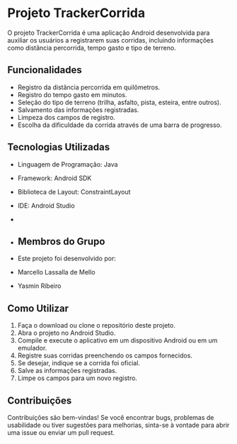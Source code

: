 # Projeto TrackerCorrida

O projeto TrackerCorrida é uma aplicação Android desenvolvida para auxiliar os usuários a registrarem suas corridas, incluindo informações como distância percorrida, tempo gasto e tipo de terreno.

## Funcionalidades

- Registro da distância percorrida em quilômetros.
- Registro do tempo gasto em minutos.
- Seleção do tipo de terreno (trilha, asfalto, pista, esteira, entre outros).
- Salvamento das informações registradas.
- Limpeza dos campos de registro.
- Escolha da dificuldade da corrida através de uma barra de progresso.

## Tecnologias Utilizadas

- Linguagem de Programação: Java
- Framework: Android SDK
- Biblioteca de Layout: ConstraintLayout
- IDE: Android Studio
- 
- ## Membros do Grupo
- Este projeto foi desenvolvido por:

- Marcello Lassalla de Mello
- Yasmin Ribeiro

## Como Utilizar

1. Faça o download ou clone o repositório deste projeto.
2. Abra o projeto no Android Studio.
3. Compile e execute o aplicativo em um dispositivo Android ou em um emulador.
4. Registre suas corridas preenchendo os campos fornecidos.
5. Se desejar, indique se a corrida foi oficial.
6. Salve as informações registradas.
7. Limpe os campos para um novo registro.

## Contribuições

Contribuições são bem-vindas! Se você encontrar bugs, problemas de usabilidade ou tiver sugestões para melhorias, sinta-se à vontade para abrir uma issue ou enviar um pull request.



